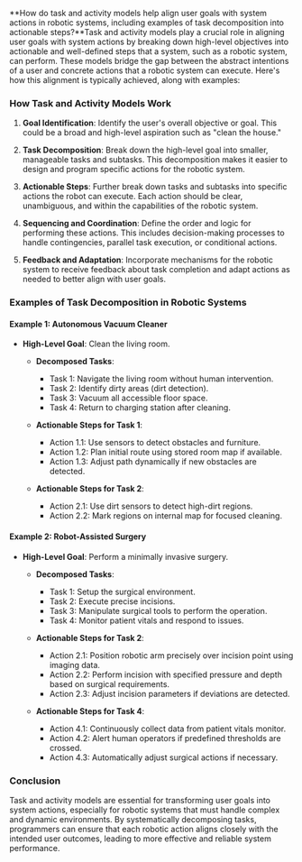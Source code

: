 **How do task and activity models help align user goals with system actions in robotic systems, including examples of task decomposition into actionable steps?**Task and activity models play a crucial role in aligning user goals with system actions by breaking down high-level objectives into actionable and well-defined steps that a system, such as a robotic system, can perform. These models bridge the gap between the abstract intentions of a user and concrete actions that a robotic system can execute. Here's how this alignment is typically achieved, along with examples:

### How Task and Activity Models Work

1. **Goal Identification**: Identify the user's overall objective or goal. This could be a broad and high-level aspiration such as "clean the house."

2. **Task Decomposition**: Break down the high-level goal into smaller, manageable tasks and subtasks. This decomposition makes it easier to design and program specific actions for the robotic system.

3. **Actionable Steps**: Further break down tasks and subtasks into specific actions the robot can execute. Each action should be clear, unambiguous, and within the capabilities of the robotic system.

4. **Sequencing and Coordination**: Define the order and logic for performing these actions. This includes decision-making processes to handle contingencies, parallel task execution, or conditional actions.

5. **Feedback and Adaptation**: Incorporate mechanisms for the robotic system to receive feedback about task completion and adapt actions as needed to better align with user goals.

### Examples of Task Decomposition in Robotic Systems

#### Example 1: Autonomous Vacuum Cleaner

- **High-Level Goal**: Clean the living room.

  - **Decomposed Tasks**: 
      - Task 1: Navigate the living room without human intervention.
      - Task 2: Identify dirty areas (dirt detection).
      - Task 3: Vacuum all accessible floor space.
      - Task 4: Return to charging station after cleaning.

  - **Actionable Steps for Task 1**: 
      - Action 1.1: Use sensors to detect obstacles and furniture.
      - Action 1.2: Plan initial route using stored room map if available.
      - Action 1.3: Adjust path dynamically if new obstacles are detected.

  - **Actionable Steps for Task 2**:
      - Action 2.1: Use dirt sensors to detect high-dirt regions.
      - Action 2.2: Mark regions on internal map for focused cleaning.

#### Example 2: Robot-Assisted Surgery

- **High-Level Goal**: Perform a minimally invasive surgery.

  - **Decomposed Tasks**: 
      - Task 1: Setup the surgical environment.
      - Task 2: Execute precise incisions.
      - Task 3: Manipulate surgical tools to perform the operation.
      - Task 4: Monitor patient vitals and respond to issues.

  - **Actionable Steps for Task 2**:
      - Action 2.1: Position robotic arm precisely over incision point using imaging data.
      - Action 2.2: Perform incision with specified pressure and depth based on surgical requirements.
      - Action 2.3: Adjust incision parameters if deviations are detected.

  - **Actionable Steps for Task 4**:
      - Action 4.1: Continuously collect data from patient vitals monitor.
      - Action 4.2: Alert human operators if predefined thresholds are crossed.
      - Action 4.3: Automatically adjust surgical actions if necessary.

### Conclusion

Task and activity models are essential for transforming user goals into system actions, especially for robotic systems that must handle complex and dynamic environments. By systematically decomposing tasks, programmers can ensure that each robotic action aligns closely with the intended user outcomes, leading to more effective and reliable system performance.